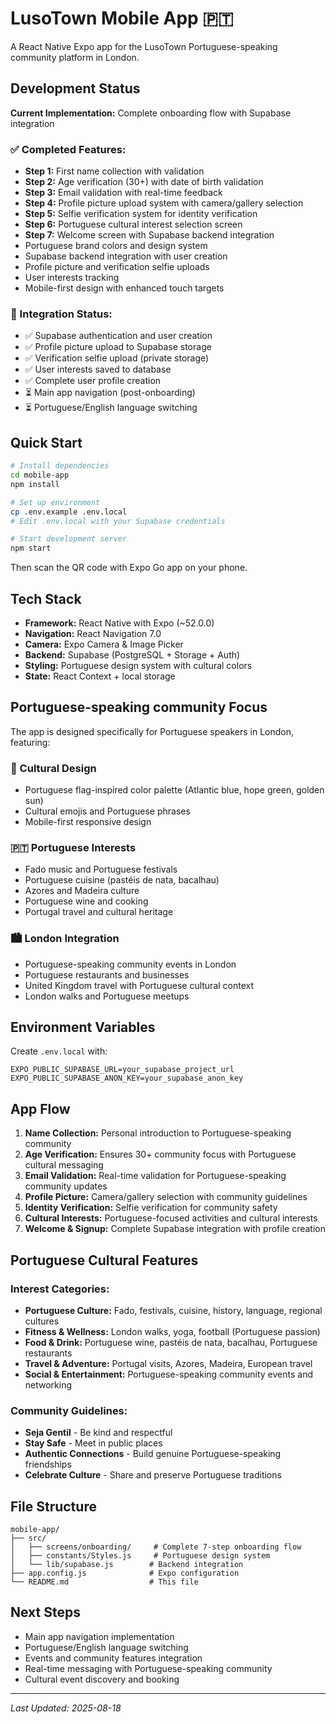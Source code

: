 # LusoTown Mobile App 🇵🇹

A React Native Expo app for the LusoTown Portuguese-speaking community platform in London.

## Development Status

**Current Implementation:** Complete onboarding flow with Supabase integration

### ✅ Completed Features:
- **Step 1:** First name collection with validation
- **Step 2:** Age verification (30+) with date of birth validation  
- **Step 3:** Email validation with real-time feedback
- **Step 4:** Profile picture upload system with camera/gallery selection
- **Step 5:** Selfie verification system for identity verification
- **Step 6:** Portuguese cultural interest selection screen
- **Step 7:** Welcome screen with Supabase backend integration
- Portuguese brand colors and design system
- Supabase backend integration with user creation
- Profile picture and verification selfie uploads
- User interests tracking
- Mobile-first design with enhanced touch targets

### 🔄 Integration Status:
- ✅ Supabase authentication and user creation
- ✅ Profile picture upload to Supabase storage
- ✅ Verification selfie upload (private storage)
- ✅ User interests saved to database
- ✅ Complete user profile creation
- ⏳ Main app navigation (post-onboarding)
- ⏳ Portuguese/English language switching

## Quick Start

```bash
# Install dependencies
cd mobile-app
npm install

# Set up environment
cp .env.example .env.local
# Edit .env.local with your Supabase credentials

# Start development server
npm start
```

Then scan the QR code with Expo Go app on your phone.

## Tech Stack

- **Framework:** React Native with Expo (~52.0.0)
- **Navigation:** React Navigation 7.0
- **Camera:** Expo Camera & Image Picker
- **Backend:** Supabase (PostgreSQL + Storage + Auth)
- **Styling:** Portuguese design system with cultural colors
- **State:** React Context + local storage

## Portuguese-speaking community Focus

The app is designed specifically for Portuguese speakers in London, featuring:

### 🎨 Cultural Design
- Portuguese flag-inspired color palette (Atlantic blue, hope green, golden sun)
- Cultural emojis and Portuguese phrases
- Mobile-first responsive design

### 🇵🇹 Portuguese Interests
- Fado music and Portuguese festivals
- Portuguese cuisine (pastéis de nata, bacalhau)
- Azores and Madeira culture
- Portuguese wine and cooking
- Portugal travel and cultural heritage

### 🏙️ London Integration  
- Portuguese-speaking community events in London
- Portuguese restaurants and businesses
- United Kingdom travel with Portuguese cultural context
- London walks and Portuguese meetups

## Environment Variables

Create `.env.local` with:
```env
EXPO_PUBLIC_SUPABASE_URL=your_supabase_project_url
EXPO_PUBLIC_SUPABASE_ANON_KEY=your_supabase_anon_key
```

## App Flow

1. **Name Collection:** Personal introduction to Portuguese-speaking community
2. **Age Verification:** Ensures 30+ community focus with Portuguese cultural messaging  
3. **Email Validation:** Real-time validation for Portuguese-speaking community updates
4. **Profile Picture:** Camera/gallery selection with community guidelines
5. **Identity Verification:** Selfie verification for community safety
6. **Cultural Interests:** Portuguese-focused activities and cultural interests
7. **Welcome & Signup:** Complete Supabase integration with profile creation

## Portuguese Cultural Features

### Interest Categories:
- **Portuguese Culture:** Fado, festivals, cuisine, history, language, regional cultures
- **Fitness & Wellness:** London walks, yoga, football (Portuguese passion)
- **Food & Drink:** Portuguese wine, pastéis de nata, bacalhau, Portuguese restaurants
- **Travel & Adventure:** Portugal visits, Azores, Madeira, European travel
- **Social & Entertainment:** Portuguese-speaking community events and networking

### Community Guidelines:
- **Seja Gentil** - Be kind and respectful  
- **Stay Safe** - Meet in public places
- **Authentic Connections** - Build genuine Portuguese-speaking friendships
- **Celebrate Culture** - Share and preserve Portuguese traditions

## File Structure

```
mobile-app/
├── src/
│   ├── screens/onboarding/     # Complete 7-step onboarding flow
│   ├── constants/Styles.js     # Portuguese design system
│   └── lib/supabase.js        # Backend integration
├── app.config.js              # Expo configuration
└── README.md                  # This file
```

## Next Steps

- Main app navigation implementation
- Portuguese/English language switching
- Events and community features integration
- Real-time messaging with Portuguese-speaking community
- Cultural event discovery and booking

---

*Last Updated: 2025-08-18*
